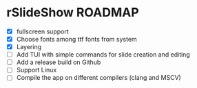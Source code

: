 # rSlideShow ROADMAP

- [X] fullscreen support
- [X] Choose fonts among ttf fonts from system
- [X] Layering
- [ ] Add TUI with simple commands for slide creation and editing
- [ ] Add a release build on Github
- [ ] Support Linux
- [ ] Compile the app on different compilers (clang and MSCV)